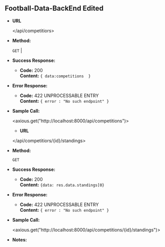 **Football-Data-BackEnd Edited**
----
  <This API provides data of current football competitions as well as standings inside them_>

* **URL**

  </api/competitiors>

* **Method:**

  `GET` | 

* **Success Response:**

  * **Code:** 200 <br />
    **Content:** `{ data:competitions  }`
 
* **Error Response:**

  * **Code:** 422 UNPROCESSABLE ENTRY <br />
    **Content:** `{ error : "No such endpoint" }`

* **Sample Call:**

  <axious.get("http://localhost:8000/api/competitions")> 
  
  
  * **URL**

  </api/competitiors/{id}/standings>

* **Method:**

  `GET` 

* **Success Response:**

  * **Code:** 200 <br />
    **Content:** `{data: res.data.standings[0}`
 
* **Error Response:**

  * **Code:** 422 UNPROCESSABLE ENTRY <br />
    **Content:** `{ error : "No such endpoint" }`

* **Sample Call:**

  <axious.get("http://localhost:8000/api/competitions/{id}/standings")> 
  
* **Notes:**

  <For caching purposes it uses Redis. Download and lunch a server before using an app> 
